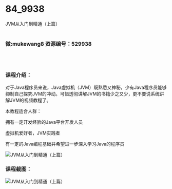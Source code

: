 # 84_9938
JVM从入门到精通（上篇）
<br/></br>
<h3>微:mukewang8 资源编号：529938</h3>
<br/></br>
<h3>课程介绍：</h3>
<p>对于Java程序员来说，Java虚拟机（<a title="查看与 JVM 相关的文章" target="_blank">JVM</a>）既熟悉又神秘，少有Java程序员能够抑制自己探究<a title="查看与 JVM 相关的文章" target="_blank">JVM</a>的冲动。可惜透彻讲解JVM的书籍少之又少，更不要说系统讲解JVM的视频教程了。</p>
<p>本教程适合人群：</p>
<p>拥有一定开发经验的Java平台开发人员</p>
<p>虚拟机爱好者，JVM实践者</p>
<p>有一定的Java编程基础并希望进一步深入学习Java的程序员</p>
<p><img src="https://www.ko996.com/wp-content/uploads/img/2020/01/1-43.png" alt="JVM从入门到精通（上篇）"></p>
<div class="info-desc">
<h3>课程截图：</h3>
<p><img src="https://www.ko996.com/wp-content/uploads/img/2020/01/11-45.png" alt="JVM从入门到精通（上篇）"></p>


			
</div>
